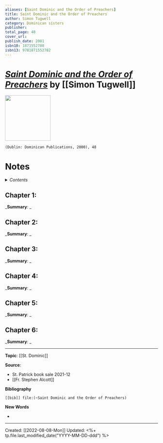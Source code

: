 ```yaml
---
aliases: [Saint Dominic and the Order of Preachers]
title: Saint Dominic and the Order of Preachers
author: Simon Tugwell
category: Dominican sisters
publisher: 
total_page: 48
cover_url: 
publish_date: 2001
isbn10: 1871552788
isbn13: 9781871552782
---
```

# *[Saint Dominic and the Order of Preachers](https://dominicanpublications.com/products/saint-dominic-and-the-order-of-preachers-simon-tugwell-op?variant=44326336393)* by [[Simon Tugwell]]

<img src="https://cdn.shopify.com/s/files/1/1934/4903/products/SaintDominicandtheOrderofPreachers-SimonTugwellOP_720x.jpg?v=1634226617" width=150>

`(Dublin: Dominican Publications, 2000), 48`


# Notes

<details>
 <summary><i>Contents</i></summary>
<!-- MarkdownTOC autolink="true" -->

<!-- /MarkdownTOC -->
</details>


## Chapter 1:
_**Summary**: _



## Chapter 2:
_**Summary**: _



## Chapter 3:
_**Summary**: _



## Chapter 4:
_**Summary**: _



## Chapter 5:
_**Summary**: _



## Chapter 6:
_**Summary**: _


--- 
**Topic**: [[St. Dominic]]

**Source**: 
- St. Patrick book sale 2021-12 
- [[Fr. Stephen Alcott]]

**Bibliography**

```query
[[bib]] file:(~Saint Dominic and the Order of Preachers)
```
 

**New Words**

- 

---
Created: [[2022-08-08-Mon]]
Updated: <%+ tp.file.last_modified_date("YYYY-MM-DD-ddd") %>
